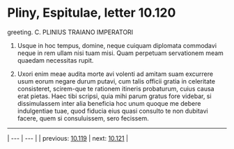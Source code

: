 # Pliny, Espitulae, letter 10.120

greeting. C. PLINIUS TRAIANO IMPERATORI



1. Usque in hoc tempus, domine, neque cuiquam diplomata commodavi neque in rem ullam nisi tuam misi. Quam perpetuam servationem meam quaedam necessitas rupit.



2. Uxori enim meae audita morte avi volenti ad amitam suam excurrere usum eorum negare durum putavi, cum talis officii gratia in celeritate consisteret, scirem-que te rationem itineris probaturum, cuius causa erat pietas. Haec tibi scripsi, quia mihi parum gratus fore videbar, si dissimulassem inter alia beneficia hoc unum quoque me debere indulgentiae tuae, quod fiducia eius quasi consulto te non dubitavi facere, quem si consuluissem, sero fecissem.



---

| --- | --- |
| previous: [10.119](../10.119/) | next: [10.121](../10.121/) |